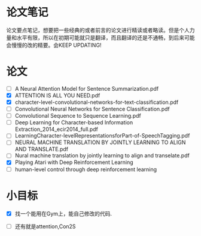 # 论文笔记
论文要点笔记，想要把一些经典的或者前言的论文进行精读或者略读。但是个人力量和水平有限，所以在初期可能就只是翻译，而且翻译的还是不通畅，到后来可能会慢慢的改的精要。会KEEP UPDATING!



# 论文

- [ ] A Neural Attention Model for Sentence Summarization.pdf
- [x] ATTENTION IS ALL YOU NEED.pdf
- [x] character-level-convolutional-networks-for-text-classification.pdf
- [ ] Convolutional Neural Networks for Sentence Classification.pdf
- [ ] Convolutional Sequence to Sequence Learning.pdf
- [ ] Deep Learning for Character-based Information Extraction_2014_ecir2014_full.pdf
- [ ] LearningCharacter-levelRepresentationsforPart-of-SpeechTagging.pdf
- [ ] NEURAL MACHINE TRANSLATION BY JOINTLY LEARNING TO ALIGN AND TRANSLATE.pdf
- [ ] Nural machine translation by jointly learning to align and transelate.pdf
- [x] Playing Atari with Deep Reinforcement Learning
- [ ] human-level control through deep reinforcement learning

# 小目标

- [x] 找一个能用在Gym上，能自己修改的代码.
- [ ] 还有就是attention,Con2S

